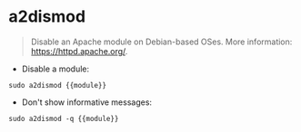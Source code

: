 # a2dismod

> Disable an Apache module on Debian-based OSes.
> More information: <https://httpd.apache.org/>.

- Disable a module:

`sudo a2dismod {{module}}`

- Don't show informative messages:

`sudo a2dismod -q {{module}}`

